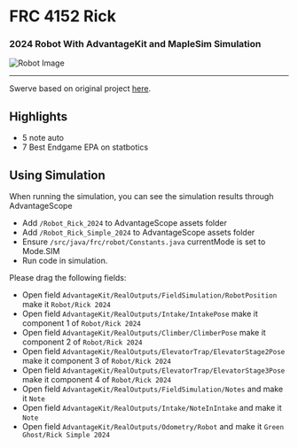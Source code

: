 # FRC 4152 Rick

### 2024 Robot With AdvantageKit and MapleSim Simulation

![Robot Image](/assets/_MG_2139.jpg)

---

Swerve based on original project [here](https://www.chiefdelphi.com/t/advantagekit-2024-log-replay-again/442968/54).

## Highlights
- 5 note auto
- 7 Best Endgame EPA on statbotics

## Using Simulation
When running the simulation, you can see the simulation results through AdvantageScope

- Add `/Robot_Rick_2024` to AdvantageScope assets folder
- Add `/Robot_Rick_Simple_2024` to AdvantageScope assets folder
- Ensure `/src/java/frc/robot/Constants.java` currentMode is set to Mode.SIM
- Run code in simulation.

Please drag the following fields:

- Open field `AdvantageKit/RealOutputs/FieldSimulation/RobotPosition` make it `Robot/Rick 2024`
- Open field `AdvantageKit/RealOutputs/Intake/IntakePose` make it component 1 of `Robot/Rick 2024`
- Open field `AdvantageKit/RealOutputs/Climber/ClimberPose` make it component 2 of `Robot/Rick 2024`
- Open field `AdvantageKit/RealOutputs/ElevatorTrap/ElevatorStage2Pose` make it component 3 of `Robot/Rick 2024`
- Open field `AdvantageKit/RealOutputs/ElevatorTrap/ElevatorStage3Pose` make it component 4 of `Robot/Rick 2024`
- Open field `AdvantageKit/RealOutputs/FieldSimulation/Notes` and make it `Note`
- Open field `AdvantageKit/RealOutputs/Intake/NoteInIntake` and make it `Note`
- Open field `AdvantageKit/RealOutputs/Odometry/Robot` and make it `Green Ghost/Rick Simple 2024`